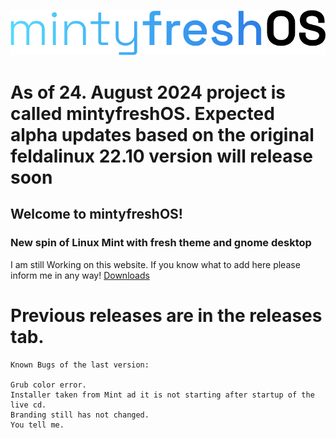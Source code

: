 ![meOS logo](image.png)
<span style="font-family: 'MiSans latin ttf';">

# **As of 24. August 2024 project is called mintyfreshOS. Expected alpha updates based on the original feldalinux 22.10 version will release soon**

## Welcome to mintyfreshOS!
### New spin of Linux Mint with fresh theme and gnome desktop
    
I am still Working on this website. If you know what to add here please inform me in any way!
[Downloads](https://jakubkruziko.github.io/mintyfreshOS/download/download.html)


# Previous releases are in the releases tab. 
    Known Bugs of the last version:

    Grub color error.
    Installer taken from Mint ad it is not starting after startup of the live cd.
    Branding still has not changed.
    You tell me.
</span>
